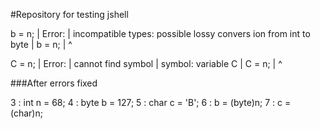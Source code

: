 #Repository for testing jshell

b = n;
|  Error:
|  incompatible types: possible lossy convers
ion from int to byte
|  b = n;
|      ^

C = n;
|  Error:
|  cannot find symbol
|    symbol:   variable C
|  C = n;
|  ^

###After errors fixed

   3 : int n = 68;
   4 : byte b = 127;
   5 : char c = 'B';
   6 : b = (byte)n;
   7 : c = (char)n;
